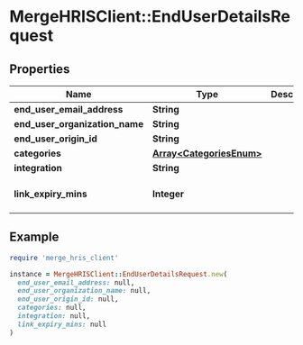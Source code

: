 # MergeHRISClient::EndUserDetailsRequest

## Properties

| Name | Type | Description | Notes |
| ---- | ---- | ----------- | ----- |
| **end_user_email_address** | **String** |  |  |
| **end_user_organization_name** | **String** |  |  |
| **end_user_origin_id** | **String** |  |  |
| **categories** | [**Array&lt;CategoriesEnum&gt;**](CategoriesEnum.md) |  | [optional] |
| **integration** | **String** |  | [optional] |
| **link_expiry_mins** | **Integer** |  | [optional][default to 30] |

## Example

```ruby
require 'merge_hris_client'

instance = MergeHRISClient::EndUserDetailsRequest.new(
  end_user_email_address: null,
  end_user_organization_name: null,
  end_user_origin_id: null,
  categories: null,
  integration: null,
  link_expiry_mins: null
)
```

